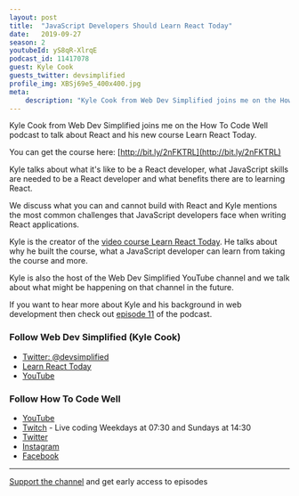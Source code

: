 ```yaml
---
layout: post
title:  "JavaScript Developers Should Learn React Today"
date:   2019-09-27
season: 2
youtubeId: yS8qR-XlrqE
podcast_id: 11417078
guest: Kyle Cook
guests_twitter: devsimplified
profile_img: XBSj69e5_400x400.jpg
meta:
    description: "Kyle Cook from Web Dev Simplified joins me on the How To Code Well podcast to talk about React and his new course Learn React Today."
---
```

Kyle Cook from Web Dev Simplified joins me on the How To Code Well podcast to talk about React and his new course Learn React Today.

You can get the course here: [http://bit.ly/2nFKTRL](http://bit.ly/2nFKTRL)

Kyle talks about what it's like to be a React developer, what JavaScript skills are needed to be a React developer and what benefits there are to learning React. 

We discuss what you can and cannot build with React and Kyle mentions the most common challenges that JavaScript developers face when writing React applications.

Kyle is the creator of the [video course Learn React Today](http://bit.ly/2nFKTRL). He talks about why he built the course, what a JavaScript developer can learn from taking the course and more.

Kyle is also the host of the Web Dev Simplified YouTube channel and we talk about what might be happening on that channel in the future.

If you want to hear more about Kyle and his background in web development then check out [episode 11](https://howtocodewell.fm/episode/11-soft-skills-w…) of the podcast.

### Follow Web Dev Simplified (Kyle Cook)
- [Twitter: @devsimplified](https://twitter.com/devsimplified)
- [Learn React Today](http://bit.ly/2nFKTRL)
- [YouTube](https://www.youtube.com/webdevsimplified)

### Follow How To Code Well
- [YouTube](http://youtube.com/howtocodewell)
- [Twitch](http://twitch.tv/howtocodewell) - Live coding Weekdays at 07:30 and Sundays at 14:30
- [Twitter](https://twitter.com/howtocodewell)
- [Instagram](http://instagram.com/howtocodewell/)
- [Facebook](http://facebook.com/howtocodewell/)

-------------------------------

[Support the channel](https://www.patreon.com/howToCodeWell) and get early access to episodes
